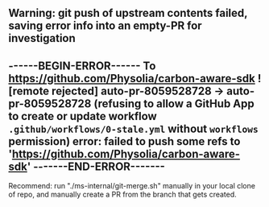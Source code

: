 Warning: git push of upstream contents failed, saving error info into an empty-PR for investigation
-----------------------
------BEGIN-ERROR------
To https://github.com/Physolia/carbon-aware-sdk ! [remote rejected] auto-pr-8059528728 -> auto-pr-8059528728 (refusing to allow a GitHub App to create or update workflow `.github/workflows/0-stale.yml` without `workflows` permission) error: failed to push some refs to 'https://github.com/Physolia/carbon-aware-sdk'
-------END-ERROR-------
-----------------------
Recommend: run "./ms-internal/git-merge.sh" manually in your local clone of repo, and manually create a PR from the branch that gets created.

